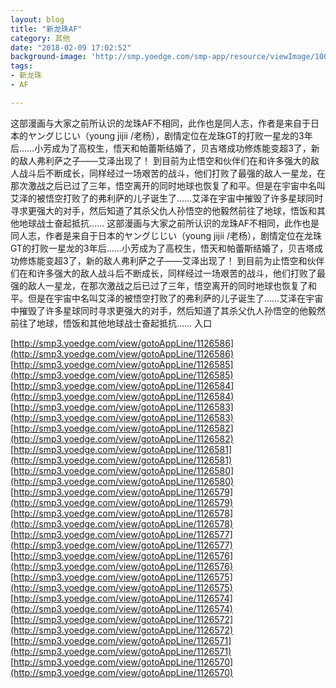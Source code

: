 ```yaml
---
layout: blog
title: "新龙珠AF"
category: 其他
date: "2018-02-09 17:02:52"
background-image: 'http://smp.yoedge.com/smp-app/resource/viewImage/1004577appline.png'
tags:
- 新龙珠
- AF

---
```

这部漫画与大家之前所认识的龙珠AF不相同，此作也是同人志，作者是来自于日本的ヤングじじい（young jijii /老杨），剧情定位在龙珠GT的打败一星龙的3年后……小芳成为了高校生，悟天和帕蕾斯结婚了，贝吉塔成功修炼能变超3了，新的敌人弗利萨之子——艾泽出现了！ 到目前为止悟空和伙伴们在和许多强大的敌人战斗后不断成长，同样经过一场艰苦的战斗，他们打败了最强的敌人一星龙，在那次激战之后已过了三年，悟空离开的同时地球也恢复了和平。但是在宇宙中名叫艾泽的被悟空打败了的弗利萨的儿子诞生了……艾泽在宇宙中摧毁了许多星球同时寻求更强大的对手，然后知道了其杀父仇人孙悟空的他毅然前往了地球，悟饭和其他地球战士奋起抵抗……
这部漫画与大家之前所认识的龙珠AF不相同，此作也是同人志，作者是来自于日本的ヤングじじい（young jijii /老杨），剧情定位在龙珠GT的打败一星龙的3年后……小芳成为了高校生，悟天和帕蕾斯结婚了，贝吉塔成功修炼能变超3了，新的敌人弗利萨之子——艾泽出现了！ 到目前为止悟空和伙伴们在和许多强大的敌人战斗后不断成长，同样经过一场艰苦的战斗，他们打败了最强的敌人一星龙，在那次激战之后已过了三年，悟空离开的同时地球也恢复了和平。但是在宇宙中名叫艾泽的被悟空打败了的弗利萨的儿子诞生了……艾泽在宇宙中摧毁了许多星球同时寻求更强大的对手，然后知道了其杀父仇人孙悟空的他毅然前往了地球，悟饭和其他地球战士奋起抵抗……
入口

[http://smp3.yoedge.com/view/gotoAppLine/1126586](http://smp3.yoedge.com/view/gotoAppLine/1126586)
[http://smp3.yoedge.com/view/gotoAppLine/1126585](http://smp3.yoedge.com/view/gotoAppLine/1126585)
[http://smp3.yoedge.com/view/gotoAppLine/1126584](http://smp3.yoedge.com/view/gotoAppLine/1126584)
[http://smp3.yoedge.com/view/gotoAppLine/1126583](http://smp3.yoedge.com/view/gotoAppLine/1126583)
[http://smp3.yoedge.com/view/gotoAppLine/1126582](http://smp3.yoedge.com/view/gotoAppLine/1126582)
[http://smp3.yoedge.com/view/gotoAppLine/1126581](http://smp3.yoedge.com/view/gotoAppLine/1126581)
[http://smp3.yoedge.com/view/gotoAppLine/1126580](http://smp3.yoedge.com/view/gotoAppLine/1126580)
[http://smp3.yoedge.com/view/gotoAppLine/1126579](http://smp3.yoedge.com/view/gotoAppLine/1126579)
[http://smp3.yoedge.com/view/gotoAppLine/1126578](http://smp3.yoedge.com/view/gotoAppLine/1126578)
[http://smp3.yoedge.com/view/gotoAppLine/1126577](http://smp3.yoedge.com/view/gotoAppLine/1126577)
[http://smp3.yoedge.com/view/gotoAppLine/1126576](http://smp3.yoedge.com/view/gotoAppLine/1126576)
[http://smp3.yoedge.com/view/gotoAppLine/1126575](http://smp3.yoedge.com/view/gotoAppLine/1126575)
[http://smp3.yoedge.com/view/gotoAppLine/1126574](http://smp3.yoedge.com/view/gotoAppLine/1126574)
[http://smp3.yoedge.com/view/gotoAppLine/1126572](http://smp3.yoedge.com/view/gotoAppLine/1126572)
[http://smp3.yoedge.com/view/gotoAppLine/1126571](http://smp3.yoedge.com/view/gotoAppLine/1126571)
[http://smp3.yoedge.com/view/gotoAppLine/1126570](http://smp3.yoedge.com/view/gotoAppLine/1126570)

        
